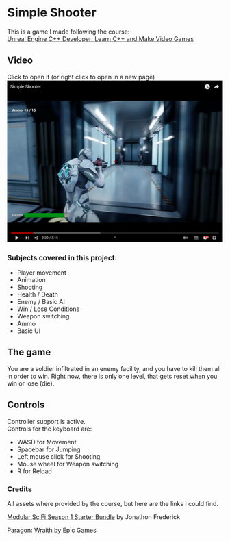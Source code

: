 # Simple Shooter

This is a game I made following the course:  
[Unreal Engine C++ Developer: Learn C++ and Make Video Games](https://www.udemy.com/course/unrealcourse/)

## Video

Click to open it (or right click to open in a new page)
[![Simple Shooter Video](/SimpleShooterVideoSS.png)](https://youtu.be/r-SOErM50nY "Simple Shooter")


### Subjects covered in this project:
- Player movement
- Animation
- Shooting
- Health / Death
- Enemy / Basic AI
- Win / Lose Conditions
- Weapon switching
- Ammo
- Basic UI

## The game

You are a soldier infiltrated in an enemy facility, and you have to kill them all in order to win. Right now, there is only one level, that gets reset when you win or lose (die).

## Controls
Controller support is active.  
Controls for the keyboard are:

- WASD for Movement
- Spacebar for Jumping
- Left mouse click for Shooting
- Mouse wheel for Weapon switching
- R for Reload

### Credits
All assets where provided by the course, but here are the links I could find.

[Modular SciFi Season 1 Starter Bundle](https://www.unrealengine.com/marketplace/en-US/product/modular-scifi-season-1-starter-bundle) by Jonathon Frederick

[Paragon: Wraith](https://www.unrealengine.com/marketplace/en-US/product/paragon-wraith) by Epic Games

